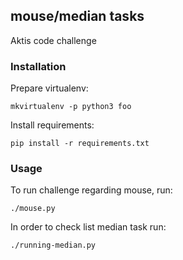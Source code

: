 ## mouse/median tasks
Aktis code challenge

### Installation
Prepare virtualenv:

    mkvirtualenv -p python3 foo

Install requirements:

    pip install -r requirements.txt



### Usage
To run challenge regarding mouse, run:

    ./mouse.py


In order to check list median task run:

    ./running-median.py

